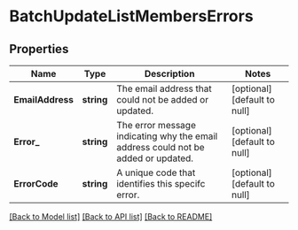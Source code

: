 # BatchUpdateListMembersErrors

## Properties
Name | Type | Description | Notes
------------ | ------------- | ------------- | -------------
**EmailAddress** | **string** | The email address that could not be added or updated. | [optional] [default to null]
**Error_** | **string** | The error message indicating why the email address could not be added or updated. | [optional] [default to null]
**ErrorCode** | **string** | A unique code that identifies this specifc error. | [optional] [default to null]

[[Back to Model list]](../README.md#documentation-for-models) [[Back to API list]](../README.md#documentation-for-api-endpoints) [[Back to README]](../README.md)

